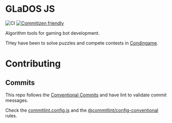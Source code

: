 # GLaDOS JS

![CI](https://github.com/luanorlandi/gladosjs/workflows/CI/badge.svg?branch=develop) [![Commitizen friendly](https://img.shields.io/badge/commitizen-friendly-brightgreen.svg)](http://commitizen.github.io/cz-cli/)

Algorithm tools for gaming bot development.

THey have been to solve puzzles and compete contests in [Condingame](https://www.codingame.com/).

# Contributing

## Commits

This repo follows the [Conventional Commits](https://www.conventionalcommits.org/) and have lint to validate commit messages.

Check the [commitlint.config.js](./commitlint.config.js) and the [@commitlint/config-conventional](https://github.com/conventional-changelog/commitlint/tree/master/%40commitlint/config-conventional#commitlintconfig-conventional) rules.
